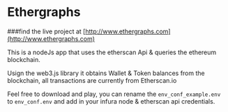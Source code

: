 # Ethergraphs

###find the live project at [http://www.ethergraphs.com](http://www.ethergraphs.com)

This is a nodeJs app that uses the etherscan Api & queries the ethereum blockchain.

Usign the web3.js library it obtains Wallet & Token balances from the blockchain, all transactions are currently from Etherscan.io

Feel free to download and play, you can rename the `env_conf_example.env` to `env_conf.env` and add in your infura node & etherscan api credentials.
